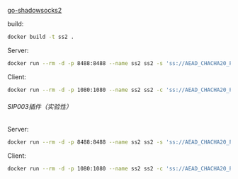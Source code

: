 [go-shadowsocks2](https://github.com/shadowsocks/go-shadowsocks2)

build:
```sh
docker build -t ss2 .
```

Server:
```sh
docker run --rm -d -p 8488:8488 --name ss2 ss2 -s 'ss://AEAD_CHACHA20_POLY1305:your-password@:8488' -verbose
```

Client:
```sh
docker run --rm -d -p 1080:1080 --name ss2 ss2 -c 'ss://AEAD_CHACHA20_POLY1305:your-password@[server_address]:8488' -verbose
```

###### SIP003插件（实验性）
Server:
```sh
docker run --rm -d -p 8488:8488 --name ss2 ss2 -s 'ss://AEAD_CHACHA20_POLY1305:your-password@:8488' -verbose -plugin v2ray -plugin-opts "server"
```

Client:
```sh
docker run --rm -d -p 1080:1080 --name ss2 ss2 -c 'ss://AEAD_CHACHA20_POLY1305:your-password@[server_address]:8488' -verbose -socks :1080 -u -plugin v2ray
```